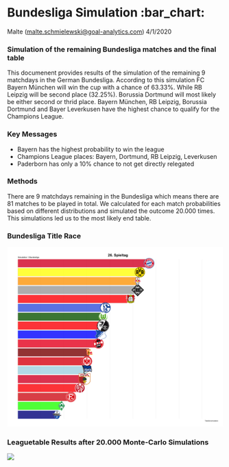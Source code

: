 Bundesliga Simulation :bar\_chart:
================
Malte (<malte.schmielewski@goal-analytics.com>)
4/1/2020

### Simulation of the remaining Bundesliga matches and the final table

This documenent provides results of the simulation of the remaining 9
matchdays in the German Bundesliga. According to this simulation FC
Bayern München will win the cup with a chance of 63.33%. While RB
Leipzig will be second place (32.25%). Borussia Dortmund will most
likely be either second or thrid place. Bayern München, RB Leipzig,
Borussia Dortmund and Bayer Leverkusen have the highest chance to
qualify for the Champions League.

### Key Messages

  - Bayern has the highest probability to win the league <br/>
  - Champions League places: Bayern, Dortmund, RB Leipzig, Leverkusen
    <br/>
  - Paderborn has only a 10% chance to not get directly relegated

### Methods

There are 9 matchdays remaining in the Bundesliga which means there are
81 matches to be played in total. We calculated for each match
probabilities based on different distributions and simulated the outcome
20.000 times. This simulations led us to the most likely end table.

### Bundesliga Title Race

![](gganim.gif)

### Leaguetable Results after 20.000 Monte-Carlo Simulations

![](Liga_Matrix.png)
